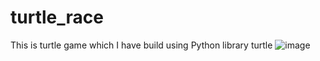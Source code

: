 # turtle_race
This is turtle game which I have build using Python library turtle
![image](https://user-images.githubusercontent.com/68627259/121815451-40d72600-cc94-11eb-8eec-24de17c5b6fd.png)

